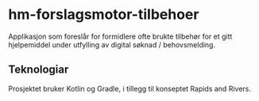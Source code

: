 # hm-forslagsmotor-tilbehoer
Applikasjon som foreslår for formidlere ofte brukte tilbehør for et gitt hjelpemiddel under utfylling av digital søknad / behovsmelding.

## Teknologiar
Prosjektet bruker Kotlin og Gradle, i tillegg til konseptet Rapids and Rivers.

